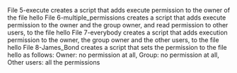 File 5-execute creates a script that adds execute permission to the owner of the file hello
File 6-multiple_permissions creates a script that adds execute permission to the owner and the group owner, and read permission to other users, to the file hello
File 7-everybody creates a script that adds execution permission to the owner, the group owner and the other users, to the file hello
File 8-James_Bond creates a script that sets the permission to the file hello as follows: Owner: no permission at all, Group: no permission at all, Other users: all the permissions
